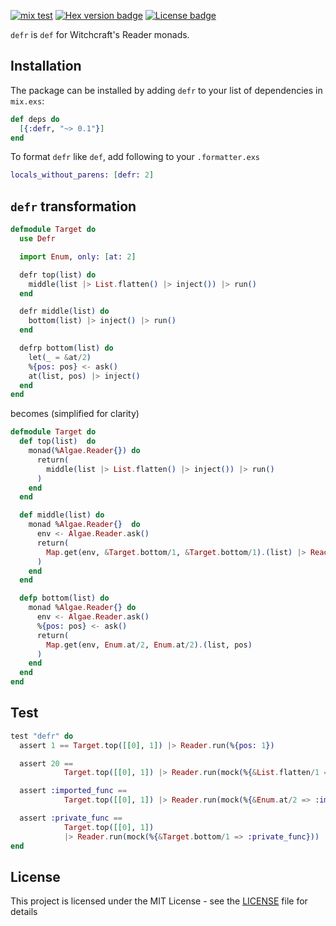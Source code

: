 [![mix test](https://github.com/trevorite/defr/workflows/mix%20test/badge.svg)](https://github.com/trevorite/defr/actions)
[![Hex version badge](https://img.shields.io/hexpm/v/defr.svg)](https://hex.pm/packages/defr)
[![License badge](https://img.shields.io/hexpm/l/defr.svg)](https://github.com/trevorite/defr/blob/master/LICENSE.md)

`defr` is `def` for Witchcraft's Reader monads.

## Installation

The package can be installed by adding `defr` to your list of dependencies
in `mix.exs`:

```elixir
def deps do
  [{:defr, "~> 0.1"}]
end
```

To format `defr` like `def`, add following to your `.formatter.exs`

```elixir
locals_without_parens: [defr: 2]
```

## `defr` transformation

```elixir
defmodule Target do
  use Defr

  import Enum, only: [at: 2]

  defr top(list) do
    middle(list |> List.flatten() |> inject()) |> run()
  end

  defr middle(list) do
    bottom(list) |> inject() |> run()
  end

  defrp bottom(list) do
    let(_ = &at/2)
    %{pos: pos} <- ask()
    at(list, pos) |> inject()
  end
end
```

becomes (simplified for clarity)

```elixir
defmodule Target do
  def top(list)  do
    monad(%Algae.Reader{}) do
      return(
        middle(list |> List.flatten() |> inject()) |> run()
      )
    end
  end

  def middle(list) do
    monad %Algae.Reader{}  do
      env <- Algae.Reader.ask()
      return(
        Map.get(env, &Target.bottom/1, &Target.bottom/1).(list) |> Reader.run(env)
      )
    end
  end

  defp bottom(list) do
    monad %Algae.Reader{} do
      env <- Algae.Reader.ask()
      %{pos: pos} <- ask()
      return(
        Map.get(env, Enum.at/2, Enum.at/2).(list, pos)
      )
    end
  end
end
```

## Test

```elixir
test "defr" do
  assert 1 == Target.top([[0], 1]) |> Reader.run(%{pos: 1})

  assert 20 ==
            Target.top([[0], 1]) |> Reader.run(mock(%{&List.flatten/1 => [10, 20, 30], pos: 1}))

  assert :imported_func ==
            Target.top([[0], 1]) |> Reader.run(mock(%{&Enum.at/2 => :imported_func, pos: 1}))

  assert :private_func ==
            Target.top([[0], 1])
            |> Reader.run(mock(%{&Target.bottom/1 => :private_func}))
end
```

## License

This project is licensed under the MIT License - see the [LICENSE](LICENSE.md) file for details
